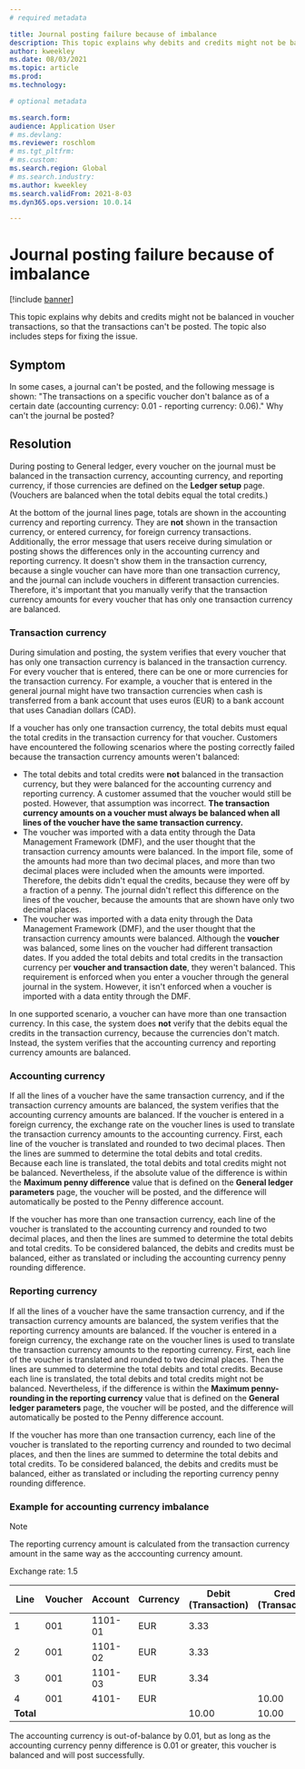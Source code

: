 ```yaml
---
# required metadata

title: Journal posting failure because of imbalance
description: This topic explains why debits and credits might not be balanced in voucher transactions, so that the transactions can't be posted. The topic also includes steps for fixing the issue.
author: kweekley
ms.date: 08/03/2021
ms.topic: article
ms.prod: 
ms.technology: 

# optional metadata

ms.search.form: 
audience: Application User
# ms.devlang: 
ms.reviewer: roschlom
# ms.tgt_pltfrm: 
# ms.custom: 
ms.search.region: Global 
# ms.search.industry: 
ms.author: kweekley
ms.search.validFrom: 2021-8-03
ms.dyn365.ops.version: 10.0.14

---
```


# Journal posting failure because of imbalance

[!include [banner](../includes/banner.md)]

This topic explains why debits and credits might not be balanced in voucher transactions, so that the transactions can't be posted. The topic also includes steps for fixing the issue.

## Symptom

In some cases, a journal can't be posted, and the following message is shown: "The transactions on a specific voucher don't balance as of a certain date (accounting currency: 0.01 - reporting currency: 0.06)." Why can't the journal be posted?

## Resolution

During posting to General ledger, every voucher on the journal must be balanced in the transaction currency, accounting currency, and reporting currency, if those currencies are defined on the **Ledger setup** page. (Vouchers are balanced when the total debits equal the total credits.)

At the bottom of the journal lines page, totals are shown in the accounting currency and reporting currency. They are **not** shown in the transaction currency, or entered currency, for foreign currency transactions. Additionally, the error message that users receive during simulation or posting shows the differences only in the accounting currency and reporting currency. It doesn't show them in the transaction currency, because a single voucher can have more than one transaction currency, and the journal can include vouchers in different transaction currencies. Therefore, it's important that you manually verify that the transaction currency amounts for every voucher that has only one transaction currency are balanced.

### Transaction currency

During simulation and posting, the system verifies that every voucher that has only one transaction currency is balanced in the transaction currency. For every voucher that is entered, there can be one or more currencies for the transaction currency. For example, a voucher that is entered in the general journal might have two transaction currencies when cash is transferred from a bank account that uses euros (EUR) to a bank account that uses Canadian dollars (CAD).

If a voucher has only one transaction currency, the total debits must equal the total credits in the transaction currency for that voucher. Customers have encountered the following scenarios where the posting correctly failed because the transaction currency amounts weren't balanced:

- The total debits and total credits were **not** balanced in the transaction currency, but they were balanced for the accounting currency and reporting currency. A customer assumed that the voucher would still be posted. However, that assumption was incorrect. **The transaction currency amounts on a voucher must always be balanced when all lines of the voucher have the same transaction currency.**
- The voucher was imported with a data entity through the Data Management Framework (DMF), and the user thought that the transaction currency amounts were balanced. In the import file, some of the amounts had more than two decimal places, and more than two decimal places were included when the amounts were imported. Therefore, the debits didn't equal the credits, because they were off by a fraction of a penny. The journal didn't reflect this difference on the lines of the voucher, because the amounts that are shown have only two decimal places.
- The voucher was imported with a data enity through the Data Management Framework (DMF), and the user thought that the transaction currency amounts were balanced. Although the **voucher** was balanced, some lines on the voucher had different transaction dates. If you added the total debits and total credits in the transaction currency per **voucher and transaction date**, they weren't balanced. This requirement is enforced when you enter a voucher through the general journal in the system. However, it isn't enforced when a voucher is imported with a data entity through the DMF.

In one supported scenario, a voucher can have more than one transaction currency. In this case, the system does **not** verify that the debits equal the credits in the transaction currency, because the currencies don't match. Instead, the system verifies that the accounting currency and reporting currency amounts are balanced.

### Accounting currency

If all the lines of a voucher have the same transaction currency, and if the transaction currency amounts are balanced, the system verifies that the accounting currency amounts are balanced. If the voucher is entered in a foreign currency, the exchange rate on the voucher lines is used to translate the transaction currency amounts to the accounting currency. First, each line of the voucher is translated and rounded to two decimal places. Then the lines are summed to determine the total debits and total credits. Because each line is translated, the total debits and total credits might not be balanced. Nevertheless, if the absolute value of the difference is within the **Maximum penny difference** value that is defined on the **General ledger parameters** page, the voucher will be posted, and the difference will automatically be posted to the Penny difference account.

If the voucher has more than one transaction currency, each line of the voucher is translated to the accounting currency and rounded to two decimal places, and then the lines are summed to determine the total debits and total credits. To be considered balanced, the debits and credits must be balanced, either as translated or including the accounting currency penny rounding difference.

### Reporting currency

If all the lines of a voucher have the same transaction currency, and if the transaction currency amounts are balanced, the system verifies that the reporting currency amounts are balanced. If the voucher is entered in a foreign currency, the exchange rate on the voucher lines is used to translate the transaction currency amounts to the reporting currency. First, each line of the voucher is translated and rounded to two decimal places. Then the lines are summed to determine the total debits and total credits. Because each line is translated, the total debits and total credits might not be balanced. Nevertheless, if the difference is within the **Maximum penny-rounding in the reporting currency** value that is defined on the **General ledger parameters** page, the voucher will be posted, and the difference will automatically be posted to the Penny difference account.

If the voucher has more than one transaction currency, each line of the voucher is translated to the reporting currency and rounded to two decimal places, and then the lines are summed to determine the total debits and total credits. To be considered balanced, the debits and credits must be balanced, either as translated or including the reporting currency penny rounding difference.

### Example for accounting currency imbalance

> [!NOTE]
> The reporting currency amount is calculated from the transaction currency amount in the same way as the acccounting currency amount.

Exchange rate: 1.5

|Line|Voucher|Account|Currency|Debit (Transaction)|Credit (Transaction)|Debit (Accounting)|Credit (Accounting)|
|--------|--------|--------|--------|--------|---------|---------|---------|
|1|001|1101-01|EUR|3.33||5.00 (4.995)||
|2|001|1101-02|EUR|3.33||5.00 (4.995)||
|3|001|1101-03|EUR|3.34||5.01||
|4|001|4101-|EUR||10.00||15.00|
|**Total**||||10.00|10.00|**15.01**|**15.00**|

The accounting currency is out-of-balance by 0.01, but as long as the accounting currency penny difference is 0.01 or greater, this voucher is balanced and will post successfully.
